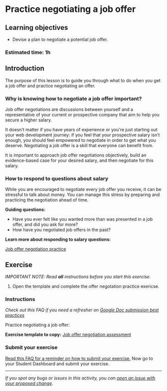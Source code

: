 # Practice negotiating a job offer

## Learning objectives

- Devise a plan to negotiate a potential job offer.

### Estimated time: 1h

## Introduction

The purpose of this lesson is to guide you through what to do when you get a job offer and practice negotiating an offer. 

### Why is knowing how to negotiate a job offer important?

Job offer negotiations are discussions between yourself and a representative of your current or prospective company that aim to help you secure a higher salary.

It doesn’t matter if you have years of experience or you're just starting out your web development journey: if you feel that your prospective salary isn’t enough, you should feel empowered to negotiate in order to get what you deserve. Negotiating a job offer is a skill that everyone can benefit from.

It is important to approach job offer negotiations objectively, build an evidence-based case for your desired salary, and then negotiate for this salary.

### How to respond to questions about salary

While you are encouraged to negotiate every job offer you receive, it can be stressful to talk about money. You can manage this stress by preparing and practicing the negotiation ahead of time.

**Guiding questions:**

- Have you ever felt like you wanted more than was presented in a job offer, and did you ask for more?
- How have you negotiated job offers in the past?

**Learn more about responding to salary questions:**

[Job offer negotiation practice](https://github.com/microverseinc/curriculum-professional-skills/blob/main/job-search/job-offer-negotiation-practice.md)

## Exercise

*IMPORTANT NOTE: Read **all** instructions before you start this exercise.*

1. Open the template and complete the offer negotation practice exericse.

### Instructions

*Check out this FAQ if you need a refresher on [Google Doc submission best practices](https://microverse.zendesk.com/hc/en-us/articles/360063156813)*

Practice negotiating a job offer: 

**Exercise template to copy:** [Job offer negotiation assessment](https://docs.google.com/document/d/1dUPgFf9WQXiavLxHe7Dt1ztPqkiEHV_6YflyVZqu120/edit?usp=sharing)

### Submit your exercise

[Read this FAQ for a reminder on how to submit your exercise.](https://microverse.zendesk.com/hc/en-us/articles/360061344234)
Now go to your Student Dashboard and submit your exercise.


------

_If you spot any bugs or issues in this activity, you can [open an issue with your proposed change](https://github.com/microverseinc/curriculum-transversal-skills/blob/main/git-github/articles/open_issue.md)._
